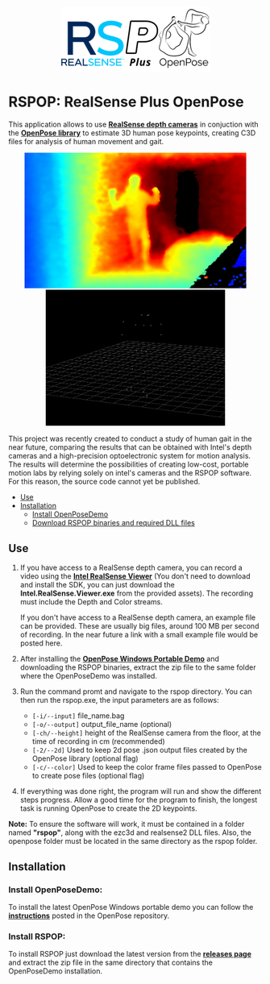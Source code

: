﻿<div align="center">
    <img src="./media/rspop.png" width="296">
</div>

# RSPOP: RealSense Plus OpenPose

This application allows to use [**RealSense depth cameras**](https://www.intelrealsense.com/) in conjuction with the [**OpenPose library**](https://github.com/CMU-Perceptual-Computing-Lab/openpose) to estimate 3D human pose keypoints, creating C3D files for analysis of human movement and gait.

<p align="center">
    <img src="./media/depth.png" width="440">
    <img src="./media/output_example.png" width="356">
</p>

This project was recently created to conduct a study of human gait in the near future, comparing the results that can be obtained with Intel's depth cameras and a high-precision optoelectronic system for motion analysis. The results will determine the possibilities of creating low-cost, portable motion labs by relying solely on intel's cameras and the RSPOP software. For this reason, the source code cannot yet be published.

* [Use](https://github.com/JuanMiguelGV/rspop#use)
* [Installation](https://github.com/JuanMiguelGV/rspop#installation)
	- [Install OpenPoseDemo](https://github.com/JuanMiguelGV/rspop#install-openposedemo)
	- [Download RSPOP binaries and required DLL files](https://github.com/JuanMiguelGV/rspop#install-rspop)

## Use
1. If you have access to a RealSense depth camera, you can record a video using the [**Intel RealSense Viewer**](https://github.com/IntelRealSense/librealsense/releases) (You don't need to download and install the SDK, you can just download the **Intel.RealSense.Viewer.exe** from the provided assets). The recording must include the Depth and Color streams.
   
   If you don't have access to a RealSense depth camera, an example file can be provided. These are usually big files, around 100 MB per second of recording. In the near future a link with a small example file would be posted here.
2. After installing the [**OpenPose Windows Portable Demo**](https://github.com/CMU-Perceptual-Computing-Lab/openpose/blob/master/doc/installation/0_index.md#windows-portable-demo) and downloading the RSPOP binaries, extract the zip file to the same folder where the OpenPoseDemo was installed.
3.  Run the command promt and navigate to the rspop directory. You can then run the rspop.exe, the input parameters are as follows:
    - `[-i/--input]` file_name.bag
    - `[-o/--output]` output_file_name (optional)
    - `[-ch/--height]` height of the RealSense camera from the floor, at the time of recording in cm (recommended)
    - `[-2/--2d]` Used to keep 2d pose .json output files created by the OpenPose library (optional flag)
    - `[-c/--color]` Used to keep the color frame files passed to OpenPose to create pose files (optional flag)
4. If everything was done right, the program will run and show the different steps progress. Allow a good time for the program to finish, the longest task is running OpenPose to create the 2D keypoints.

**Note:** To ensure the software will work, it must be contained in a folder named **"rspop"**, along with the ezc3d and realsense2 DLL files. Also, the openpose folder must be located in the same directory as the rspop folder.

## Installation

### Install OpenPoseDemo:
To install the latest OpenPose Windows portable demo you can follow the [**instructions**](https://github.com/CMU-Perceptual-Computing-Lab/openpose/blob/master/doc/installation/0_index.md#windows-portable-demo) posted in the OpenPose repository.

### Install RSPOP:
To install RSPOP just download the latest version from the [**releases page**](https://github.com/JuanMiguelGV/rspop/releases) and extract the zip file in the same directory that contains the OpenPoseDemo installation.
